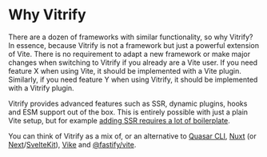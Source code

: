 # Why Vitrify

There are a dozen of frameworks with similar functionality, so why Vitrify?
In essence, because Vitrify is not a framework but just a powerful extension of Vite. There is no requirement to adapt a new framework or make major changes when switching to Vitrify if you already are a Vite user. If you need feature X when using Vite, it should be implemented with a Vite plugin. Similarly, if you need feature Y when using Vitrify, it should be implemented with a Vitrify plugin.

Vitrify provides advanced features such as SSR, dynamic plugins, hooks and ESM support out of the box. This is entirely possible with just a plain Vite setup, but for example [adding SSR requires a lot of boilerplate](https://vite.dev/guide/ssr.html#server-side-rendering-ssr).

You can think of Vitrify as a mix of, or an alternative to [Quasar CLI](https://quasar.dev/quasar-cli-vite/quasar-config-file), [Nuxt](https://nuxt.com/) (or [Next](https://nextjs.org/)/[SvelteKit](https://svelte.dev/tutorial/kit/introducing-sveltekit)), [Vike](https://vike.dev/) and [@fastify/vite](https://fastify-vite.dev/).
